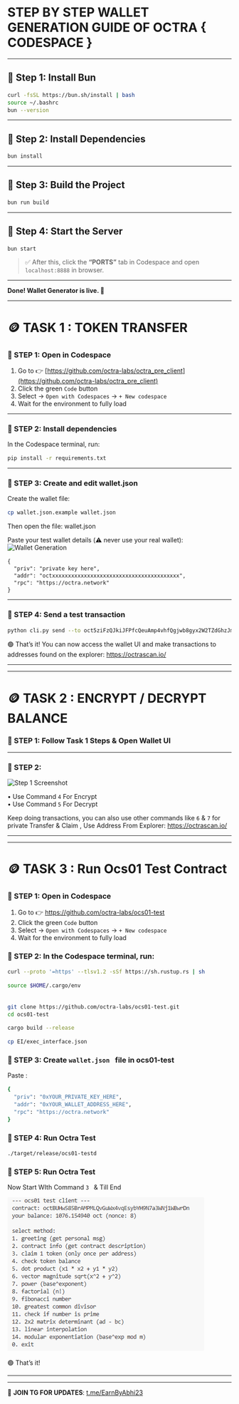 # STEP BY STEP WALLET GENERATION GUIDE OF OCTRA { CODESPACE }

---

## 🔹 Step 1: Install Bun

```bash
curl -fsSL https://bun.sh/install | bash
source ~/.bashrc
bun --version
````

---

## 🔹 Step 2: Install Dependencies

```bash
bun install
```

---

## 🔹 Step 3: Build the Project

```bash
bun run build
```

---

## 🔹 Step 4: Start the Server

```bash
bun start
```

> ✅ After this, click the **“PORTS”** tab in Codespace and open `localhost:8888` in browser.

---

**Done! Wallet Generator is live. 🔐**


---
# 🪙 TASK 1 : TOKEN TRANSFER

### 🔹 STEP 1: Open in Codespace

1. Go to 👉 [https://github.com/octra-labs/octra_pre_client](https://github.com/octra-labs/octra_pre_client)
2. Click the green `Code` button  
3. Select → `Open with Codespaces` → `+ New codespace`
4. Wait for the environment to fully load

---

### 🔹 STEP 2: Install dependencies

In the Codespace terminal, run:

```bash
pip install -r requirements.txt
````

---

### 🔹 STEP 3: Create and edit wallet.json

Create the wallet file:

```bash
cp wallet.json.example wallet.json
```

Then open the file: wallet.json

Paste your test wallet details (⚠️ never use your real wallet):
![Wallet Generation](IMG_20250630_110429.png)


```
{
  "priv": "private key here",
  "addr": "octxxxxxxxxxxxxxxxxxxxxxxxxxxxxxxxxxxxxxxxx",
  "rpc": "https://octra.network"
}
```

---

### 🔹 STEP 4: Send a test transaction

```bash
python cli.py send --to oct5ziFzQJkiJFPfcQeuAmp4vhfQgjwb8gyx2W2TZdGhzJm --amount 0.01
```

🟢 That’s it! You can now access the wallet UI and make transactions to addresses found on the explorer: https://octrascan.io/

---
---
# 🪙 TASK 2 : ENCRYPT / DECRYPT BALANCE

### 🔹 STEP 1: Follow Task 1 Steps & Open Wallet UI

---

### 🔹 STEP 2: 
![Step 1 Screenshot](IMG_20250710_160447.jpg)

• Use Command `4` For Encrypt  
• Use Command `5` For Decrypt  

Keep doing transactions, you can also use other commands like `6` & `7` for private Transfer & Claim , Use Address From Explorer: https://octrascan.io/

---
---
# 🪙 TASK 3 : Run Ocs01 Test Contract

### 🔹 STEP 1: Open in Codespace

1. Go to 👉 https://github.com/octra-labs/ocs01-test
2. Click the green `Code` button  
3. Select → `Open with Codespaces` → `+ New codespace`
4. Wait for the environment to fully load

### 🔹 STEP 2: In the Codespace terminal, run:

```bash
curl --proto '=https' --tlsv1.2 -sSf https://sh.rustup.rs | sh
````

```bash
source $HOME/.cargo/env
```
```bash

git clone https://github.com/octra-labs/ocs01-test.git
cd ocs01-test
```
```bash
cargo build --release
```
```bash
cp EI/exec_interface.json 
```
### 🔹 STEP 3: Create  `wallet.json ` file in ocs01-test

Paste :
```bash
{
  "priv": "0xYOUR_PRIVATE_KEY_HERE",
  "addr": "0xYOUR_WALLET_ADDRESS_HERE",
  "rpc": "https://octra.network"
}
```

### 🔹 STEP 4: Run Octra Test
```bash
./target/release/ocs01-testd
```
### 🔹 STEP 5: Run Octra Test

Now Start WIth Command  `3 ` & Till End

![Step 5 Screenshot](xyz.png)

🟢 That’s it!

---
---

📢 **JOIN TG FOR UPDATES**: [t.me/EarnByAbhi23](https://t.me/EarnByAbhi23)

